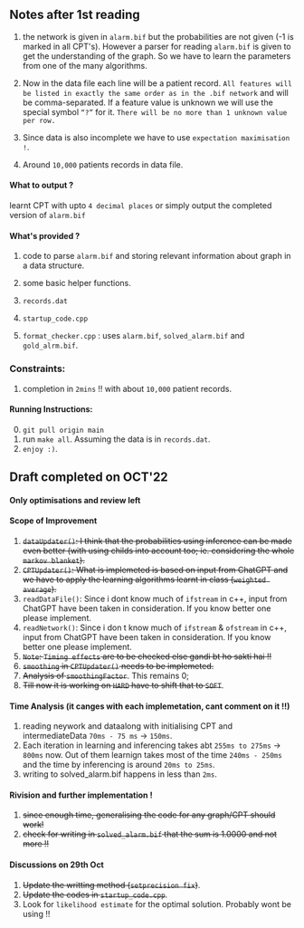 ## Notes after 1st reading 
1. the network is given in `alarm.bif` but the probabilities are not given (-1 is marked in all CPT's). However a parser for reading `alarm.bif` is given to get the understanding of the graph. So we have to learn the parameters from one of the many algorithms.


2. Now in the data file each line will be a patient record. `All features will be listed in exactly the same order as in the .bif network` and will be comma-separated. If a feature value is unknown we will use the special symbol `“?”` for it. `There will be no more than 1 unknown value per row.`

3. Since data is also incomplete we have to use `expectation maximisation !`.

4. Around `10,000` patients records in data file.



#### What to output ?
learnt CPT with upto `4 decimal places` or simply output the completed version of `alarm.bif`


#### What's provided ?
1. code to parse `alarm.bif` and storing relevant information about graph in a data structure.
2. some basic helper functions.

3. `records.dat`
4. `startup_code.cpp`
5. `format_checker.cpp` : uses `alarm.bif`, `solved_alarm.bif` and `gold_alrm.bif`.


### Constraints:
1. completion in `2mins` !! with about `10,000` patient records.



#### Running Instructions:
0. `git pull origin main`
1. run `make all`. Assuming the data is in `records.dat`.
2. `enjoy :)`.




## Draft completed on OCT'22
#### Only optimisations and review left

#### Scope of Improvement
1. ~~`dataUpdater()`: I think that the probabilities using inference can be made even better (with using childs into account too; ie. considering the whole `markov blanket`).~~
2. ~~`CPTUpdater()`: What is implemeted is based on input from ChatGPT and we have to apply the learning algorithms learnt in class (`weighted average`).~~
3. `readDataFile()`: Since i dont know much of `ifstream` in c++, input from ChatGPT have been taken in consideration. If you know better one please implement.
4. `readNetwork()`: Since i don
t know much of `ifstream` & `ofstream` in c++, input from ChatGPT have been taken in consideration. If you know better one please implement.
5. ~~`Note`: `Timing effects` are to be checked else gandi bt ho sakti hai !!~~
6. ~~`smoothing` in `CPTUpdater()` needs to be implemeted.~~
7. ~~Analysis of `smoothingFactor`~~. This remains 0;
8. ~~Till now it is working on `HARD` have to shift that to `SOFT`~~.



#### Time Analysis (it canges with each implemetation, cant comment on it !!)
1. reading neywork and dataalong with initialising CPT and intermediateData `70ms - 75 ms` -> `150ms`. 
2. Each iteration in learning and inferencing takes abt `255ms to 275ms` -> `800ms` now. Out of them learnign takes most of the time `240ms - 250ms` and the time by inferencing is around `20ms to 25ms`.
3. writing to solved_alarm.bif happens in less than `2ms`.




#### Rivision and further implementation !
1. ~~since enough time, generalising the code for any graph/CPT should work!~~
2. ~~check for writing in `solved_alarm.bif` that the sum is 1.0000 and not more !!~~


#### Discussions on 29th Oct
1. ~~Update the writting method (`setprecision fix`)~~.
2. ~~Update the codes in `startup_code.cpp`~~.
3. Look for `likelihood estimate` for the optimal solution. Probably wont be using !!
